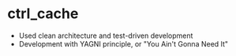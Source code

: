# ctrl_cache
 - Used clean architecture and test-driven development
 - Development with YAGNI principle, or "You Ain't Gonna Need It"

